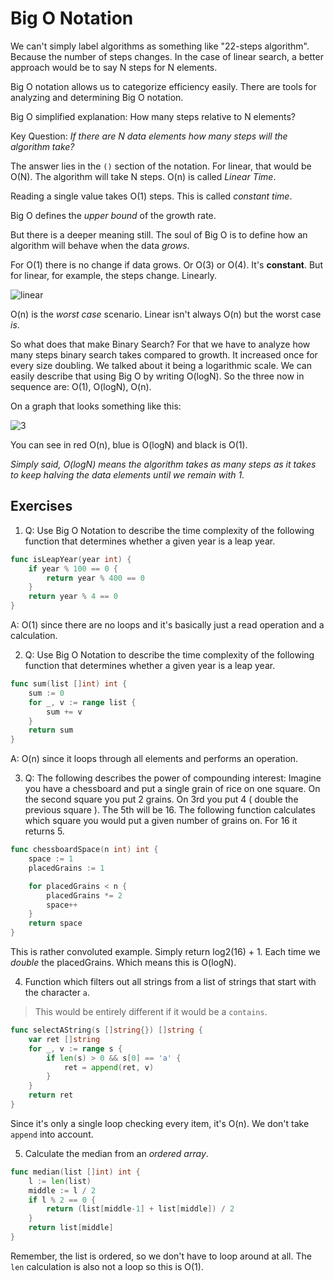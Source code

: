 # Big O Notation

We can't simply label algorithms as something like "22-steps algorithm". Because the number of steps changes.
In the case of linear search, a better approach would be to say N steps for N elements.

Big O notation allows us to categorize efficiency easily. There are tools for analyzing and determining Big O notation.

Big O simplified explanation: How many steps relative to N elements?

Key Question: _If there are N data elements how many steps will the algorithm take?_

The answer lies in the `()` section of the notation. For linear, that would be O(N). The algorithm will take N steps.
O(n) is called _Linear Time_.

Reading a single value takes O(1) steps. This is called _constant time_.

Big O defines the _upper bound_ of the growth rate.

But there is a deeper meaning still. The soul of Big O is to define how an algorithm will behave when the data _grows_.

For O(1) there is no change if data grows. Or O(3) or O(4). It's **constant**. But for linear, for example, the steps
change. Linearly.

![linear](./linear-function.png)

O(n) is the _worst case_ scenario. Linear isn't always O(n) but the worst case _is_.

So what does that make Binary Search? For that we have to analyze how many steps binary search takes compared to growth.
It increased once for every size doubling. We talked about it being a logarithmic scale. We can easily describe that
using Big O by writing O(logN). So the three now in sequence are: O(1), O(logN), O(n).

On a graph that looks something like this:

![3](./3-together.png)

You can see in red O(n), blue is O(logN) and black is O(1).

_Simply said, O(logN) means the algorithm takes as many steps as it takes to keep halving the data elements until we remain with 1._

## Exercises

1. Q: Use Big O Notation to describe the time complexity of the following function that determines whether a given year is
a leap year.
```go
func isLeapYear(year int) {
    if year % 100 == 0 {
        return year % 400 == 0
    }
    return year % 4 == 0
}
```

A: O(1) since there are no loops and it's basically just a read operation and a calculation.

2. Q: Use Big O Notation to describe the time complexity of the following function that determines whether a given year is
a leap year.

```go
func sum(list []int) int {
    sum := 0
    for _, v := range list {
        sum += v
    }
    return sum
}
```

A: O(n) since it loops through all elements and performs an operation.

3. Q: The following describes the power of compounding interest:
    Imagine you have a chessboard and put a single grain of rice on one square. On the second square you put 2 grains.
    On 3rd you put 4 ( double the previous square ). The 5th will be 16.
    The following function calculates which square you would put a given number of grains on. For 16 it returns 5.

```go
func chessboardSpace(n int) int {
    space := 1
    placedGrains := 1

    for placedGrains < n {
        placedGrains *= 2
        space++
    }
    return space
}
```

This is rather convoluted example. Simply return log2(16) + 1.
Each time we _double_ the placedGrains. Which means this is O(logN).


4. Function which filters out all strings from a list of strings that start with the character `a`.
> This would be entirely different if it would be a `contains`.

```go
func selectAString(s []string{}) []string {
    var ret []string
    for _, v := range s {
        if len(s) > 0 && s[0] == 'a' {
            ret = append(ret, v)
        }
    }
    return ret
}
```

Since it's only a single loop checking every item, it's O(n). We don't take `append` into account.

5. Calculate the median from an _ordered array_.

```go
func median(list []int) int {
    l := len(list)
    middle := l / 2
    if l % 2 == 0 {
        return (list[middle-1] + list[middle]) / 2
    }
    return list[middle]
}
```

Remember, the list is ordered, so we don't have to loop around at all. The `len` calculation is also not a loop
so this is O(1).
